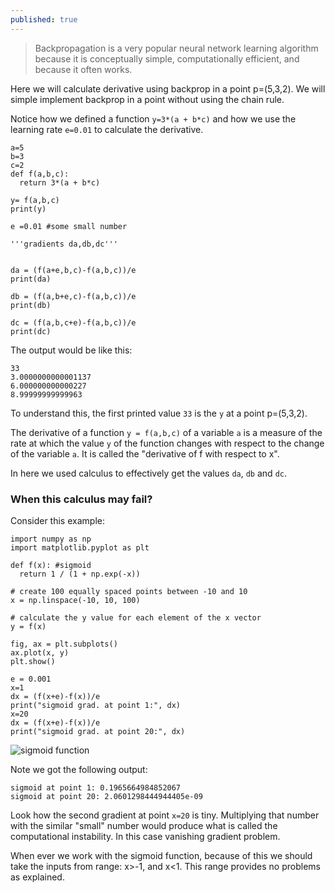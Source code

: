 ```yaml
---
published: true
---
```

> Backpropagation is a very popular neural network learning algorithm because it is conceptually simple, computationally efficient, and because it often works.

Here we will calculate derivative using backprop in a point p=(5,3,2).
We will simple implement backprop in a point without using the chain rule.

Notice how we defined a function `y=3*(a + b*c)` and how we use the learning rate `e=0.01` to calculate the derivative.

~~~
a=5
b=3
c=2
def f(a,b,c):
  return 3*(a + b*c)

y= f(a,b,c)
print(y)

e =0.01 #some small number

'''gradients da,db,dc'''


da = (f(a+e,b,c)-f(a,b,c))/e
print(da)

db = (f(a,b+e,c)-f(a,b,c))/e
print(db)

dc = (f(a,b,c+e)-f(a,b,c))/e
print(dc)
~~~
The output would be like this:
~~~
33
3.0000000000001137
6.000000000000227
8.99999999999963
~~~

To understand this, the first printed value `33` is the `y` at a point p=(5,3,2).

The derivative of a function `y = f(a,b,c)` of a variable `a` is a measure of the rate at which the value `y` of the function changes with respect to the change of the variable `a`. It is called the "derivative of f with respect to x".

In here we used calculus to effectively get the values `da`, `db` and `dc`.

### When this calculus may fail?

Consider this example:
~~~
import numpy as np
import matplotlib.pyplot as plt

def f(x): #sigmoid
  return 1 / (1 + np.exp(-x))

# create 100 equally spaced points between -10 and 10
x = np.linspace(-10, 10, 100)

# calculate the y value for each element of the x vector
y = f(x)

fig, ax = plt.subplots()
ax.plot(x, y)
plt.show()

e = 0.001
x=1
dx = (f(x+e)-f(x))/e
print("sigmoid grad. at point 1:", dx)
x=20
dx = (f(x+e)-f(x))/e
print("sigmoid grad. at point 20:", dx)
~~~
![sigmoid function](https://dejanbatanjac.github.io/images/sigmoidx.png)

Note we got the following output:
~~~
sigmoid at point 1: 0.1965664984852067 
sigmoid at point 20: 2.0601298444944405e-09 
~~~
Look how the second gradient at point `x=20` is tiny. Multiplying that number with the similar "small" number would produce what is called the computational instability. In this case vanishing gradient problem.

When ever we work with the sigmoid function, because of this we should take the inputs from range: x>-1, and x<1. This range provides no problems as explained.
